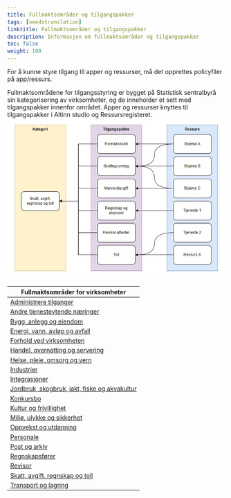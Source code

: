 ```yaml
---
title: Fullmaktsområder og tilgangspakker
tags: [needstranslation]
linktitle: Fullmaktsområder og tilgangspakker
description: Informasjon om fullmaktsområder og tilgangspakker
toc: false
weight: 100
---
```


For å kunne styre tilgang til apper og ressurser, må det opprettes policyfiler på app/ressurs. 

Fullmaktsområdene for tilgangsstyring er bygget på Statistisk sentralbyrå sin kategorisering av virksomheter, og de inneholder et sett med tilgangspakker innenfor området. Apper og ressurser knyttes til tilgangspakker i Altinn studio og Ressursregisteret.
![Fullmaktsområder](hierarki-tilgangspakker.jpg "Struktur på fullmaktsområder")



|**Fullmaktsområder for virksomheter**|
|---|
|[Administrere tilganger](https://docs.altinn.studio/authorization/what-do-you-get/accessgroups/accessgroups/adminstreretilganger/)|
|[Andre tjenesteytende næringer](https://docs.altinn.studio/authorization/what-do-you-get/accessgroups/accessgroups/andretjenesteytende/)|
|[Bygg, anlegg og eiendom](https://docs.altinn.studio/authorization/what-do-you-get/accessgroups/accessgroups/bygganleggeiendom/)|
|[Energi, vann, avløp og avfall](https://docs.altinn.studio/authorization/what-do-you-get/accessgroups/accessgroups/energivannavlopavfall/)|
|[Forhold ved virksomheten](https://docs.altinn.studio/authorization/what-do-you-get/accessgroups/accessgroups/forholdvedvirksomheten/)|
|[Handel, overnatting og servering](https://docs.altinn.studio/authorization/what-do-you-get/accessgroups/accessgroups/handelovernatting/)|
|[Helse, pleie, omsorg og vern](https://docs.altinn.studio/authorization/what-do-you-get/accessgroups/accessgroups/helsepleieomsorgvern/)|
|[Industrier](https://docs.altinn.studio/authorization/what-do-you-get/accessgroups/accessgroups/industrier/)|
|[Integrasjoner](https://docs.altinn.studio/authorization/what-do-you-get/accessgroups/accessgroups/integrasjoner/)|
|[Jordbruk, skogbruk, jakt, fiske og akvakultur](https://docs.altinn.studio/authorization/what-do-you-get/accessgroups/accessgroups/jordbrukskogbrukjaktfiskeakvakultur/)|
|[Konkursbo](https://docs.altinn.studio/authorization/what-do-you-get/accessgroups/accessgroups/konkursbo/)|
|[Kultur og frivillighet](https://docs.altinn.studio/authorization/what-do-you-get/accessgroups/accessgroups/kulturfrivillighet/)|
|[Miljø, ulykke og sikkerhet](https://docs.altinn.studio/authorization/what-do-you-get/accessgroups/accessgroups/miljoulykkesikkerhet/)|
|[Oppvekst og utdanning](https://docs.altinn.studio/authorization/what-do-you-get/accessgroups/accessgroups/oppvekstutdanning/)|
|[Personale](https://docs.altinn.studio/authorization/what-do-you-get/accessgroups/accessgroups/personale/)|
|[Post og arkiv](https://docs.altinn.studio/authorization/what-do-you-get/accessgroups/accessgroups/postogarkiv/)|
|[Regnskapsfører](https://docs.altinn.studio/authorization/what-do-you-get/accessgroups/accessgroups/regnskapsforer/)|
|[Revisor](https://docs.altinn.studio/authorization/what-do-you-get/accessgroups/accessgroups/revisor/)|
|[Skatt, avgift, regnskap og toll](https://docs.altinn.studio/authorization/what-do-you-get/accessgroups/accessgroups/skattavgiftregnskaptoll/)|
|[Transport og lagring](https://docs.altinn.studio/authorization/what-do-you-get/accessgroups/accessgroups/transportoglagring/)|